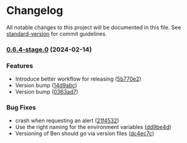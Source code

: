 # Changelog

All notable changes to this project will be documented in this file. See [standard-version](https://github.com/conventional-changelog/standard-version) for commit guidelines.

### [0.6.4-stage.0](https://github.com/Seven-of-Di/ben/compare/v0.6.2-stage.0...v0.6.4-stage.0) (2024-02-14)


### Features

* Introduce better workflow for releasing ([5b770e2](https://github.com/Seven-of-Di/ben/commit/5b770e212fc239a937fbcb19741c48c632184263))
* Version bump ([14d9abc](https://github.com/Seven-of-Di/ben/commit/14d9abcb99e8817b2b2a083e0cef4d3341eac615))
* Version bump ([0363ad7](https://github.com/Seven-of-Di/ben/commit/0363ad749fb4bdae250bb013eb4394e2c812101d))


### Bug Fixes

* crash when requesting an alert ([21f4532](https://github.com/Seven-of-Di/ben/commit/21f4532165a2e72770f0a683a5ab773be9faae5f))
* Use the right naming for the environment variables ([dd9be4d](https://github.com/Seven-of-Di/ben/commit/dd9be4d134a5e95d4d8a695035ec4700b7f302ad))
* Versioning of Ben should go via version files ([dc4ec7c](https://github.com/Seven-of-Di/ben/commit/dc4ec7c434598ddb67f9e923e9d10f9e0ef8e0f9))
